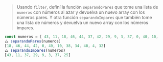 > Usando `filter`, definí la función `separandoPares` que tome una lista de `numeros` con números al azar y devuelva un nuevo array con los números pares. 
Y otra función `separandoImpares` que también tome una lista de números y devuelva un nuevo array con los números impares.
>
```js
const numeros = [ 43, 11, 18, 46, 44, 37, 42, 29, 9, 3, 37, 0, 40, 10, 38, 34, 25, 40, 4, 32 ];
ム separandoPares(numeros)
[18, 46, 44, 42, 0, 40, 10, 38, 34, 40, 4, 32]
ム separandoImpares(numeros)
[43, 11, 37, 29, 9, 3, 37, 25]
```